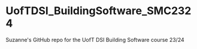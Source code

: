 # UofTDSI_BuildingSoftware_SMC2324
Suzanne's GitHub repo for the UofT DSI Building Software course 23/24
